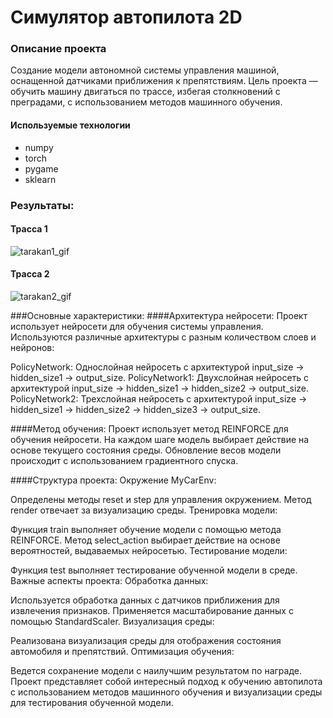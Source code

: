 # Симулятор автопилота 2D
### Описание проекта
Создание модели автономной системы управления машиной, оснащенной датчиками приближения к препятствиям. Цель проекта — обучить машину двигаться по трассе, избегая столкновений с преградами, с использованием методов машинного обучения.
#### Используемые технологии
- numpy
- torch
- pygame
- sklearn

### Результаты:

#### Трасса 1

![tarakan1_gif](https://github.com/fluke8/neuro-race-python/assets/84039753/194e54af-3d10-4c7d-98de-e0316bcc62cc)

#### Трасса 2

![tarakan2_gif](https://github.com/fluke8/neuro-race-python/assets/84039753/b0f813df-24b8-4e91-a9f5-39279b0004a5)

###Основные характеристики:
####Архитектура нейросети:
Проект использует нейросети для обучения системы управления. Используются различные архитектуры с разным количеством слоев и нейронов:

PolicyNetwork: Однослойная нейросеть с архитектурой input_size -> hidden_size1 -> output_size.
PolicyNetwork1: Двухслойная нейросеть с архитектурой input_size -> hidden_size1 -> hidden_size2 -> output_size.
PolicyNetwork2: Трехслойная нейросеть с архитектурой input_size -> hidden_size1 -> hidden_size2 -> hidden_size3 -> output_size.

####Метод обучения:
Проект использует метод REINFORCE для обучения нейросети. На каждом шаге модель выбирает действие на основе текущего состояния среды. Обновление весов модели происходит с использованием градиентного спуска.

####Структура проекта:
Окружение MyCarEnv:

Определены методы reset и step для управления окружением.
Метод render отвечает за визуализацию среды.
Тренировка модели:

Функция train выполняет обучение модели с помощью метода REINFORCE.
Метод select_action выбирает действие на основе вероятностей, выдаваемых нейросетью.
Тестирование модели:

Функция test выполняет тестирование обученной модели в среде.
Важные аспекты проекта:
Обработка данных:

Используется обработка данных с датчиков приближения для извлечения признаков.
Применяется масштабирование данных с помощью StandardScaler.
Визуализация среды:

Реализована визуализация среды для отображения состояния автомобиля и препятствий.
Оптимизация обучения:

Ведется сохранение модели с наилучшим результатом по награде.
Проект представляет собой интересный подход к обучению автопилота с использованием методов машинного обучения и визуализации среды для тестирования обученной модели.

